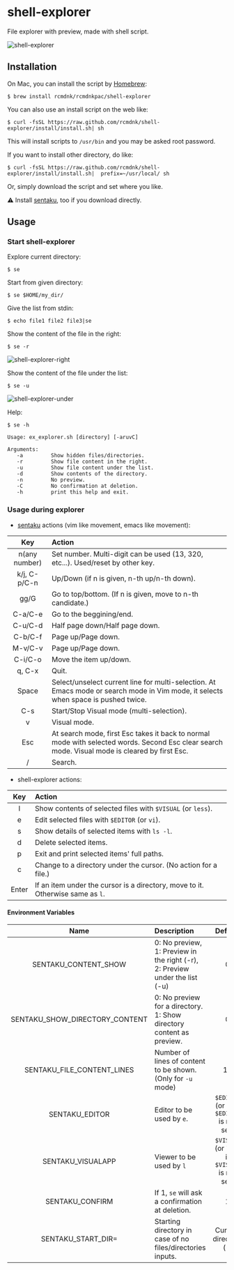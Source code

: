 # shell-explorer
File explorer with preview, made with shell script.

![shell-explorer](https://github.com/rcmdnk/shell-explorer/blob/images/shell-explorer.gif?raw=true)

## Installation

On Mac, you can install the script by [Homebrew](https://github.com/mxcl/homebrew):

    $ brew install rcmdnk/rcmdnkpac/shell-explorer

You can also use an install script on the web like:

    $ curl -fsSL https://raw.github.com/rcmdnk/shell-explorer/install/install.sh| sh

This will install scripts to `/usr/bin`
and you may be asked root password.

If you want to install other directory, do like:

    $ curl -fsSL https://raw.github.com/rcmdnk/shell-explorer/install/install.sh|  prefix=~/usr/local/ sh

Or, simply download the script and set where you like.

:warning: Install [sentaku](https://github.com/rcmdnk/sentaku), too
if you download directly.

## Usage

### Start shell-explorer

Explore current directory:

    $ se

Start from given directory:

    $ se $HOME/my_dir/

Give the list from stdin:

    $ echo file1 file2 file3|se

Show the content of the file in the right:

    $ se -r

![shell-explorer-right](https://github.com/rcmdnk/shell-explorer/blob/images/shell-explorer-right.gif?raw=true)

Show the content of the file under the list:

    $ se -u

![shell-explorer-under](https://github.com/rcmdnk/shell-explorer/blob/images/shell-explorer-under.gif?raw=true)

Help:

    $ se -h

    Usage: ex_explorer.sh [directory] [-aruvC]

    Arguments:
       -a         Show hidden files/directories.
       -r         Show file content in the right.
       -u         Show file content under the list.
       -d         Show contents of the directory.
       -n         No preview.
       -C         No confirmation at deletion.
       -h         print this help and exit.

### Usage during explorer

* [sentaku](https://github.com/rcmdnk/sentaku) actions (vim like movement, emacs like movement):

Key|Action
:-:|:--
n(any number)| Set number. Multi-digit can be used (13, 320, etc...). Used/reset by other key.
k/j, C-p/C-n | Up/Down (if n is given, n-th up/n-th down).
gg/G     | Go to top/bottom. (If n is given, move to n-th candidate.)
C-a/C-e  | Go to the beggining/end.
C-u/C-d  | Half page down/Half page down.
C-b/C-f  | Page up/Page down.
M-v/C-v  | Page up/Page down.
C-i/C-o  | Move the item up/down.
q, C-x   | Quit.
Space    | Select/unselect current line for multi-selection. At Emacs mode or search mode in Vim mode, it selects when space is pushed twice.
C-s      | Start/Stop Visual mode (multi-selection).
v        | Visual mode.
Esc      | At search mode, first Esc takes it back to normal mode with selected words. Second Esc clear search mode. Visual mode is cleared by first Esc.
/        | Search.

* shell-explorer actions:

Key|Action
:-:|:--
l| Show contents of selected files with `$VISUAL` (or `less`).
e| Edit selected files with `$EDITOR` (or `vi`).
s| Show details of selected items with `ls -l`.
d| Delete selected items.
p| Exit and print selected items' full paths.
c| Change to a directory under the cursor. (No action for a file.)
Enter|If an item under the cursor is a directory, move to it. Otherwise same as `l`.

#### Environment Variables

Name|Description|Default
:--:|:-----------|:------:
SENTAKU_CONTENT_SHOW|0: No preview, 1: Preview in the right (-r), 2: Preview under the list (-u)|0
SENTAKU_SHOW_DIRECTORY_CONTENT|0: No preview for a directory. 1: Show directory content as preview.|0
SENTAKU_FILE_CONTENT_LINES|Number of lines of content to be shown. (Only for `-u` mode)|10
SENTAKU_EDITOR|Editor to be used by `e`.|`$EDITOR` (or `vi` if `$EDITOR` is not set)
SENTAKU_VISUALAPP|Viewer to be used by `l`|`$VISUAL` (or `less` if `$VISUAL` is not set)
SENTAKU_CONFIRM|If 1, `se` will ask a confirmation at deletion.|1
SENTAKU_START_DIR=|Starting directory in case of no files/directories inputs.|Current direcotry (`.`)
